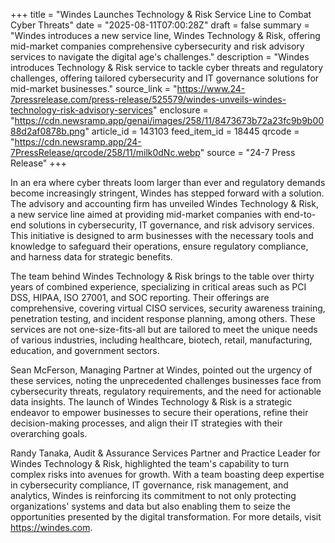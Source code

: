 +++
title = "Windes Launches Technology & Risk Service Line to Combat Cyber Threats"
date = "2025-08-11T07:00:28Z"
draft = false
summary = "Windes introduces a new service line, Windes Technology & Risk, offering mid-market companies comprehensive cybersecurity and risk advisory services to navigate the digital age's challenges."
description = "Windes introduces Technology & Risk service to tackle cyber threats and regulatory challenges, offering tailored cybersecurity and IT governance solutions for mid-market businesses."
source_link = "https://www.24-7pressrelease.com/press-release/525579/windes-unveils-windes-technology-risk-advisory-services"
enclosure = "https://cdn.newsramp.app/genai/images/258/11/8473673b72a23fc9b9b0088d2af0878b.png"
article_id = 143103
feed_item_id = 18445
qrcode = "https://cdn.newsramp.app/24-7PressRelease/qrcode/258/11/milk0dNc.webp"
source = "24-7 Press Release"
+++

<p>In an era where cyber threats loom larger than ever and regulatory demands become increasingly stringent, Windes has stepped forward with a solution. The advisory and accounting firm has unveiled Windes Technology & Risk, a new service line aimed at providing mid-market companies with end-to-end solutions in cybersecurity, IT governance, and risk advisory services. This initiative is designed to arm businesses with the necessary tools and knowledge to safeguard their operations, ensure regulatory compliance, and harness data for strategic benefits.</p><p>The team behind Windes Technology & Risk brings to the table over thirty years of combined experience, specializing in critical areas such as PCI DSS, HIPAA, ISO 27001, and SOC reporting. Their offerings are comprehensive, covering virtual CISO services, security awareness training, penetration testing, and incident response planning, among others. These services are not one-size-fits-all but are tailored to meet the unique needs of various industries, including healthcare, biotech, retail, manufacturing, education, and government sectors.</p><p>Sean McFerson, Managing Partner at Windes, pointed out the urgency of these services, noting the unprecedented challenges businesses face from cybersecurity threats, regulatory requirements, and the need for actionable data insights. The launch of Windes Technology & Risk is a strategic endeavor to empower businesses to secure their operations, refine their decision-making processes, and align their IT strategies with their overarching goals.</p><p>Randy Tanaka, Audit & Assurance Services Partner and Practice Leader for Windes Technology & Risk, highlighted the team's capability to turn complex risks into avenues for growth. With a team boasting deep expertise in cybersecurity compliance, IT governance, risk management, and analytics, Windes is reinforcing its commitment to not only protecting organizations' systems and data but also enabling them to seize the opportunities presented by the digital transformation. For more details, visit <a href='https://windes.com' rel='nofollow' target='_blank'>https://windes.com</a>.</p>